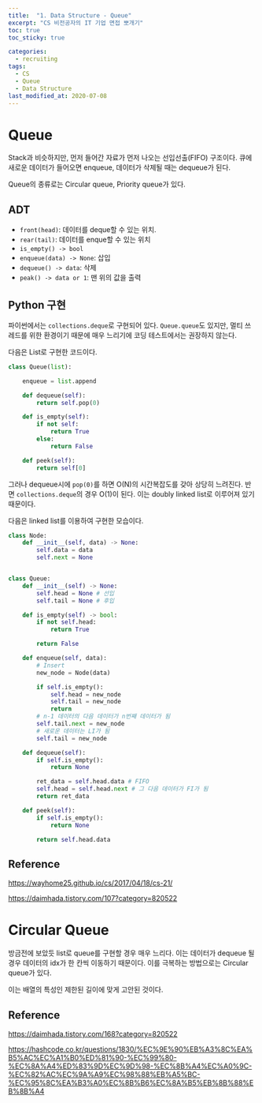 ```yaml
---
title:  "1. Data Structure - Queue"
excerpt: "CS 비전공자의 IT 기업 면접 뽀개기"
toc: true
toc_sticky: true

categories:
  - recruiting
tags:
  - CS
  - Queue
  - Data Structure
last_modified_at: 2020-07-08
---
```


# Queue

Stack과 비슷하지만, 먼저 들어간 자료가 먼저 나오는 선입선출(FIFO) 구조이다. 큐에 새로운 데이터가 들어오면 enqueue, 데이터가 삭제될 때는 dequeue가 된다.

Queue의 종류로는 Circular queue, Priority queue가 있다.

## ADT

- `front(head)`: 데이터를 deque할 수 있는 위치.
- `rear(tail)`: 데이터를 enque할 수 있는 위치
- `is_empty() -> bool` 
- `enqueue(data) -> None`: 삽입
- `dequeue() -> data`: 삭제
- `peak() -> data or 1`: 맨 위의 값을 출력

## Python 구현

파이썬에서는 `collections.deque`로 구현되어 있다. `Queue.queue`도 있지만, 멀티 쓰레드를 위한 환경이기 때문에 매우 느리기에 코딩 테스트에서는 권장하지 않는다.

다음은 List로 구현한 코드이다.

```python
class Queue(list):

    enqueue = list.append

    def dequeue(self):
        return self.pop(0)

    def is_empty(self):
        if not self:
            return True
        else:
            return False

    def peek(self):
        return self[0]
```

그러나 dequeue시에 `pop(0)`를 하면 O(N)의 시간복잡도를 갖아 상당히 느려진다. 반면 `collections.deque`의 경우 O(1)이 된다. 이는 doubly linked list로 이루어져 있기 때문이다.

다음은 linked list를 이용하여 구현한 모습이다.

```python
class Node:
    def __init__(self, data) -> None:
        self.data = data
        self.next = None


class Queue:
    def __init__(self) -> None:
        self.head = None # 선입
        self.tail = None # 후입

    def is_empty(self) -> bool:
        if not self.head:
            return True

        return False

    def enqueue(self, data):
        # Insert
        new_node = Node(data)

        if self.is_empty():
            self.head = new_node
            self.tail = new_node
            return
        # n-1 데이터의 다음 데이터가 n번째 데이터가 됨
        self.tail.next = new_node
        # 새로운 데이터는 LI가 됨
        self.tail = new_node

    def dequeue(self):
        if self.is_empty():
            return None

        ret_data = self.head.data # FIFO
        self.head = self.head.next # 그 다음 데이터가 FI가 됨
        return ret_data

    def peek(self):
        if self.is_empty():
            return None

        return self.head.data
```


## Reference

https://wayhome25.github.io/cs/2017/04/18/cs-21/

https://daimhada.tistory.com/107?category=820522

# Circular Queue

방금전에 보았듯 list로 queue를 구현할 경우 매우 느리다. 이는 데이터가 dequeue 될 경우 데이터의 idx가 한 칸씩 이동하기 때문이다. 이를 극복하는 방법으로는 Circular queue가 있다.

이는 배열의 특성인 제한된 길이에 맞게 고안된 것이다.

## Reference

https://daimhada.tistory.com/168?category=820522

https://hashcode.co.kr/questions/1830/%EC%9E%90%EB%A3%8C%EA%B5%AC%EC%A1%B0%ED%81%90-%EC%99%80-%EC%8A%A4%ED%83%9D%EC%9D%98-%EC%8B%A4%EC%A0%9C-%EC%82%AC%EC%9A%A9%EC%98%88%EB%A5%BC-%EC%95%8C%EA%B3%A0%EC%8B%B6%EC%8A%B5%EB%8B%88%EB%8B%A4

